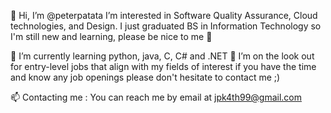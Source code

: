 👋 Hi, I’m @peterpatata
I’m interested in Software Quality Assurance, Cloud technologies, and Design. I just graduated BS in Information Technology so I'm still new and learning, please be nice to me 🙏

🧐 I’m currently learning python, java, C, C# and .NET
💞️ I’m on the look out for entry-level jobs that align with my fields of interest if you have the time and know any job openings please don't hesitate to contact me ;) 

📫 Contacting me :
You can reach me by email at jpk4th99@gmail.com

<!---
peterpatata/peterpatata is a ✨ special ✨ repository because its `README.md` (this file) appears on your GitHub profile.
You can click the Preview link to take a look at your changes.
--->
